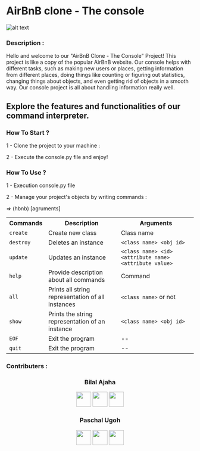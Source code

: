 <h1>AirBnB clone - The console</h1>

![alt text](image.png)

<h3> Description :</h3>
<p>Hello and welcome to our "AirBnB Clone - The Console" Project! This project is like a copy of the popular AirBnB website. Our console helps with different tasks, such as making new users or places, getting information from different places, doing things like counting or figuring out statistics, changing things about objects, and even getting rid of objects in a smooth way. Our console project is all about handling information really well.</p>

<h2>Explore the features and functionalities of our command interpreter.</h2>

<h3>How To Start ?</h3>
<p>1 - Clone the project to your machine :</p>
<p>2 - Execute the console.py file and enjoy!</p>

<h3>How To Use ?</h3>
<p>1 - Execution console.py file</p>
<p> 2 - Manage your project's objects by writing commands : </p>
  <p> => (hbnb) <command> [agruments]</p>



<table>
  <tr>
    <th>Commands</th>
    <th>Description</th>
    <th>Arguments</th>
  </tr>
  <tr>
    <td><code>create</code></td>
    <td>Create new class</td>
    <td>Class name</td>
  </tr>
  <tr>
    <td><code>destroy</code></td>
    <td>Deletes an instance</td>
    <td><code>&lt;class name&gt; &lt;obj id&gt;</code></td>
  </tr>
  <tr>
    <td><code>update</code></td>
    <td>Updates an instance</td>
    <td><code>&lt;class name&gt; &lt;id&gt; &lt;attribute name&gt; &lt;attribute value&gt;</code></td>
  </tr>
  <tr>
    <td><code>help</code></td>
    <td>Provide description about all commands</td>
    <td>Command</td>
  </tr>
  <tr>
    <td><code>all</code></td>
    <td>Prints all string representation of all instances</td>
    <td><code>&lt;class name&gt;</code> or not</td>
  </tr>
  <tr>
    <td><code>show</code></td>
    <td>Prints the string representation of an instance</td>
    <td><code>&lt;class name&gt; &lt;obj id&gt;</code></td>
  </tr>
  <tr>
    <td><code>EOF</code></td>
    <td>Exit the program</td>
    <td>--</td>
  </tr>
  <tr>
    <td><code>quit</code></td>
    <td>Exit the program</td>
    <td>--</td>
  </tr>
</table>


<h3> Contributers :</h3>

<h3 align="center">Bilal Ajaha</h3>

<p align="center">
  <a href="https://skillicons.dev">
    <a href="https://github.com/Voxold"><img src="https://skillicons.dev/icons?i=github" width='40px' height='40px'/></a>
    <a href="https://www.linkedin.com/in/voxold/"><img src="https://skillicons.dev/icons?i=linkedin" width='40px' height='40px'/></a>
    <a href="https://twitter.com/bilal_ajaha"><img src="https://skillicons.dev/icons?i=twitter" width='40px' height='40px'/></a>
  </a>
</p>

<h3 align="center">Paschal Ugoh</h3>

<p align="center">
  <a href="https://skillicons.dev">
    <a href="https://github.com/Voxold"><img src="https://skillicons.dev/icons?i=github" width='40px' height='40px'/></a>
    <a href="https://github.com/Voxold"><img src="https://skillicons.dev/icons?i=linkedin" width='40px' height='40px'/></a>
    <a href="https://github.com/Voxold"><img src="https://skillicons.dev/icons?i=twitter" width='40px' height='40px'/></a>
  </a>
</p>

